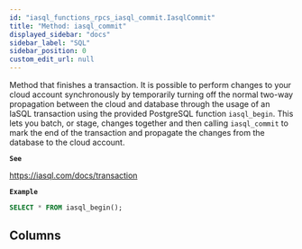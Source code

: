 ```yaml
---
id: "iasql_functions_rpcs_iasql_commit.IasqlCommit"
title: "Method: iasql_commit"
displayed_sidebar: "docs"
sidebar_label: "SQL"
sidebar_position: 0
custom_edit_url: null
---
```


Method that finishes a transaction. It is possible to perform changes to your cloud account synchronously by
temporarily turning off the normal two-way propagation between the cloud and database through the usage of an IaSQL
transaction using the provided PostgreSQL function `iasql_begin`. This lets you batch, or stage, changes together and
then calling `iasql_commit` to mark the end of the transaction and propagate the changes from the database to the cloud account.

**`See`**

https://iasql.com/docs/transaction

**`Example`**

```sql
SELECT * FROM iasql_begin();
```

## Columns
